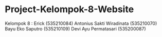 # Project-Kelompok-8-Website
Kelompok 8  :
Erick (535210084) 
Antonius Sakti Wiradinata (535210070)
Bayu Eko Saputro (535210109)
Devi Ayu Permatasari (535200087)
